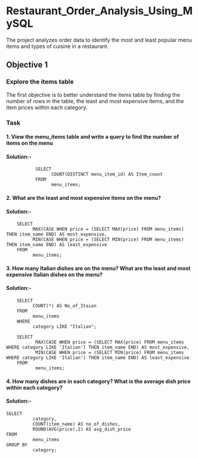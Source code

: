 # Restaurant_Order_Analysis_Using_MySQL
The project analyzes order data to identify the most and least popular menu items and types of cuisine in a restaurant.

## Objective 1
### Explore the items table
The first objective is to better understand the items table by finding the number of rows in the table, the least and most expensive items, and the item prices within each category.

### Task 

#### 1. View the menu_items table and write a query to find the number of items on the menu

#### Solution:-
```
           SELECT 
                 COUNT(DISTINCT menu_item_id) AS Item_count
           FROM 
                 menu_items;
```
#### 2. What are the least and most expensive items on the menu?

#### Solution:-
```
    SELECT
          MAX(CASE WHEN price = (SELECT MAX(price) FROM menu_items) THEN item_name END) AS most_expensive,
          MIN(CASE WHEN price = (SELECT MIN(price) FROM menu_items) THEN item_name END) AS least_expensive
    FROM
          menu_items;
```
#### 3. How many Italian dishes are on the menu? What are the least and most expensive Italian dishes on the menu?

#### Solution:-
```
    SELECT
          COUNT(*) AS No_of_Itaian
    FROM
          menu_items
    WHERE
          category LIKE "Italian";
```
```
    SELECT
           MAX(CASE WHEN price = (SELECT MAX(price) FROM menu_items WHERE category LIKE 'Italian') THEN item_name END) AS most_expensive,
           MIN(CASE WHEN price = (SELECT MIN(price) FROM menu_items WHERE category LIKE 'Italian') THEN item_name END) AS least_expensive
    FROM
           menu_items;
```
#### 4. How many dishes are in each category? What is the average dish price within each category?

#### Solution:-
```
SELECT
          category,
          COUNT(item_name) AS no_of_dishes,
          ROUND(AVG(price),2) AS avg_dish_price
FROM
          menu_items
GROUP BY
          category;
```


     

